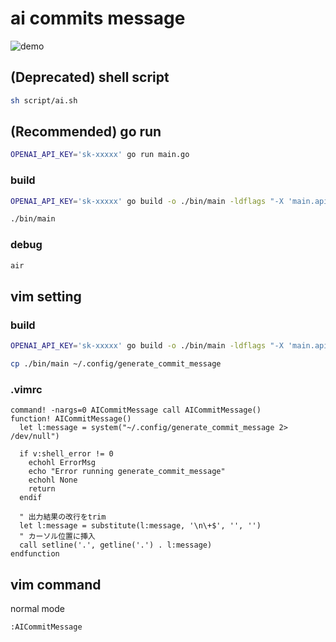 # ai commits message
![demo](https://raw.githubusercontent.com/wiki/motty93/ai-commits-message/images/ai-commit-message.gif)

## (Deprecated) shell script
```bash
sh script/ai.sh
```

## (Recommended) go run
```bash
OPENAI_API_KEY='sk-xxxxx' go run main.go
```
### build
```bash
OPENAI_API_KEY='sk-xxxxx' go build -o ./bin/main -ldflags "-X 'main.apiKey=$OPENAI_API_KEY'" main.go

./bin/main
```

### debug
```bash
air
```

## vim setting
### build
```bash
OPENAI_API_KEY='sk-xxxxx' go build -o ./bin/main -ldflags "-X 'main.apiKey=$OPENAI_API_KEY'" main.go

cp ./bin/main ~/.config/generate_commit_message
```

### .vimrc
```vim
command! -nargs=0 AICommitMessage call AICommitMessage()
function! AICommitMessage()
  let l:message = system("~/.config/generate_commit_message 2> /dev/null")

  if v:shell_error != 0
    echohl ErrorMsg
    echo "Error running generate_commit_message"
    echohl None
    return
  endif

  " 出力結果の改行をtrim
  let l:message = substitute(l:message, '\n\+$', '', '')
  " カーソル位置に挿入
  call setline('.', getline('.') . l:message)
endfunction
```

## vim command
normal mode
```vim
:AICommitMessage
```
